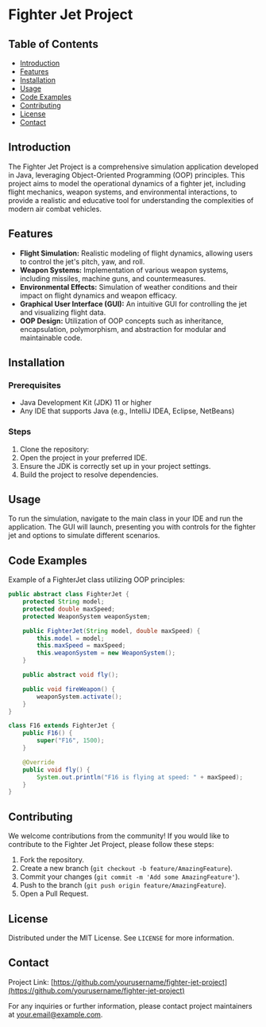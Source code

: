 # Fighter Jet Project

## Table of Contents
- [Introduction](#introduction)
- [Features](#features)
- [Installation](#installation)
- [Usage](#usage)
- [Code Examples](#code-examples)
- [Contributing](#contributing)
- [License](#license)
- [Contact](#contact)

## Introduction
The Fighter Jet Project is a comprehensive simulation application developed in Java, leveraging Object-Oriented Programming (OOP) principles. This project aims to model the operational dynamics of a fighter jet, including flight mechanics, weapon systems, and environmental interactions, to provide a realistic and educative tool for understanding the complexities of modern air combat vehicles.

## Features
- **Flight Simulation:** Realistic modeling of flight dynamics, allowing users to control the jet's pitch, yaw, and roll.
- **Weapon Systems:** Implementation of various weapon systems, including missiles, machine guns, and countermeasures.
- **Environmental Effects:** Simulation of weather conditions and their impact on flight dynamics and weapon efficacy.
- **Graphical User Interface (GUI):** An intuitive GUI for controlling the jet and visualizing flight data.
- **OOP Design:** Utilization of OOP concepts such as inheritance, encapsulation, polymorphism, and abstraction for modular and maintainable code.

## Installation
### Prerequisites
- Java Development Kit (JDK) 11 or higher
- Any IDE that supports Java (e.g., IntelliJ IDEA, Eclipse, NetBeans)

### Steps
1. Clone the repository:
2. Open the project in your preferred IDE.
3. Ensure the JDK is correctly set up in your project settings.
4. Build the project to resolve dependencies.

## Usage
To run the simulation, navigate to the main class in your IDE and run the application. The GUI will launch, presenting you with controls for the fighter jet and options to simulate different scenarios.

## Code Examples
Example of a FighterJet class utilizing OOP principles:

```java
public abstract class FighterJet {
    protected String model;
    protected double maxSpeed;
    protected WeaponSystem weaponSystem;

    public FighterJet(String model, double maxSpeed) {
        this.model = model;
        this.maxSpeed = maxSpeed;
        this.weaponSystem = new WeaponSystem();
    }

    public abstract void fly();

    public void fireWeapon() {
        weaponSystem.activate();
    }
}

class F16 extends FighterJet {
    public F16() {
        super("F16", 1500);
    }

    @Override
    public void fly() {
        System.out.println("F16 is flying at speed: " + maxSpeed);
    }
}
```

## Contributing
We welcome contributions from the community! If you would like to contribute to the Fighter Jet Project, please follow these steps:
1. Fork the repository.
2. Create a new branch (`git checkout -b feature/AmazingFeature`).
3. Commit your changes (`git commit -m 'Add some AmazingFeature'`).
4. Push to the branch (`git push origin feature/AmazingFeature`).
5. Open a Pull Request.

## License
Distributed under the MIT License. See `LICENSE` for more information.

## Contact
Project Link: [https://github.com/yourusername/fighter-jet-project](https://github.com/yourusername/fighter-jet-project)

For any inquiries or further information, please contact project maintainers at [your.email@example.com](mailto:your.email@example.com).
 
 
 
 
 
 
 
 
 
 
 
 
 
 
 
 
 
 
 
 
 
 
 
 
 
 
 
 
 
 
 
 
 
 
 
 
 
 
 
 
 
 
 
 
 
 
 
 
 
 
 
 
 
 
 
 
 
 
 
 
 
 
 
 
 
 
 
 
 
 
 
 
 
 
 
 
 
 
 
 
 
 
 
 
 
 
 
 
 
 
 
 
 
 
 
 
 
 
 
 
 
 
 
 
 
 
 
 
 
 
 
 
 
 
 
 
 
 
 
 
 
 
 
 
 
 
 
 
 
 
 
 
 
 
 
 
 
 
 
 
 
 
 
 
 
 
 
 
 
 
 
 
 
 
 
 
 
 
 
 
 
 
 
 
 
 
 
 
 
 
 
 
 
 
 
 
 
 
 
 
 
 
 
 
 
 
 
 
 
 
 
 
 
 
 
 
 
 
 
 
 
 
 
 
 
 
 
 
 
 
 
 
 
 
 
 
 
 
 
 
 
 
 
 
 
 
 
 
 
 
 
 
 
 
 
 
 
 
 
 
 
 
 
 
 
 
 
 
 
 
 
 
 
 
 
 
 
 
 
 
 
 
 
 
 
 
 
 
 
 
 
 
 
 
 
 
 
 
 
 
 
 
 
 
 
 
 
 
 
 
 
 
 
 
 
 
 
 
 
 
 
 
 
 
 
 
 
 
 
 
 
 
 
 
 
 
 
 
 
 
 
 
 
 
 
 
 
 
 
 
 
 
 
 
 
 
 
 
 
 
 
 
 
 
 
 
 
 
 
 
 
 
 
 
 
 
 
 
 
 
 
 
 
 
 
 
 
 
 
 
 
 
 
 
 
 
 
 
 
 
 
 
 
 
 
 
 
 
 
 
 
 
 
 
 
 
 
 
 
 
 
 
 
 
 
 
 
 
 
 
 
 
 
 
 
 
 
 
 
 
 
 
 
 
 
 
 
 
 
 
 
 
 
 
 
 
 
 
 
 
 
 
 
 
 
 
 
 
 
 
 
 
 
 
 
 
 
 
 
 
 
 
 
 
 
 
 
 
 
 
 
 
 
 
 
 
 
 
 
 
 
 
 
 
 
 
 
 
 
 
 
 
 
 
 
 
 
 
 
 
 
 
 
 
 
 
 
 
 
 
 
 
 
 
 
 
 
 
 
 
 
 
 
 
 
 
 
 
 
 
 
 
 
 
 
 
 
 
 
 
 
 
 
 
 
 
 
 
 
 
 
 
 
 
 
 
 
 
 
 
 
 
 
 
 
 
 
 
 
 
 
 
 
 
 
 
 
 
 
 
 
 
 
 
 
 
 
 
 
 
 
 
 
 
 
 
 
 
 
 
 
 
 
 
 
 
 
 
 
 
 
 
 
 
 
 
 
 
 
 
 
 
 
 
 
 
 
 
 
 
 
 
 
 
 
 
 
 
 
 
 
 
 
 
 
 
 
 
 
 
 
 
 
 
 
 
 
 
 
 
 
 
 
 
 
 
 
 
 
